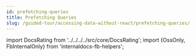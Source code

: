 ```yaml
---
id: prefetching-queries
title: Prefetching Queries
slug: /guided-tour/accessing-data-without-react/prefetching-queries/
---
```


import DocsRating from '../../../../src/core/DocsRating';
import {OssOnly, FbInternalOnly} from 'internaldocs-fb-helpers';

<DocsRating />
